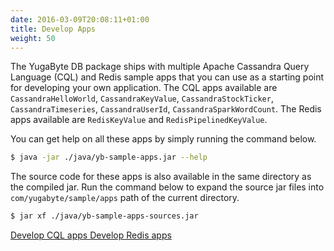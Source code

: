 ```yaml
---
date: 2016-03-09T20:08:11+01:00
title: Develop Apps
weight: 50
---
```


The YugaByte DB package ships with multiple Apache Cassandra Query Language (CQL) and Redis sample apps that you can use as a starting point for developing your own application. The CQL apps available are `CassandraHelloWorld`, `CassandraKeyValue`, `CassandraStockTicker`, `CassandraTimeseries`, `CassandraUserId`, `CassandraSparkWordCount`. The Redis apps available are `RedisKeyValue` and `RedisPipelinedKeyValue`.

You can get help on all these apps by simply running the command below.

```sh
$ java -jar ./java/yb-sample-apps.jar --help
```

The source code for these apps is also available in the same directory as the compiled jar. Run the command below to expand the source jar files into `com/yugabyte/sample/apps` path of the current directory.

```sh
$ jar xf ./java/yb-sample-apps-sources.jar
```

<a class="section-link" href="cql/">
  <i class="icon-cassandra"></i>
  Develop CQL apps
</a>

<a class="section-link" href="redis/">
  <i class="icon-redis"></i>
  Develop Redis apps
</a>